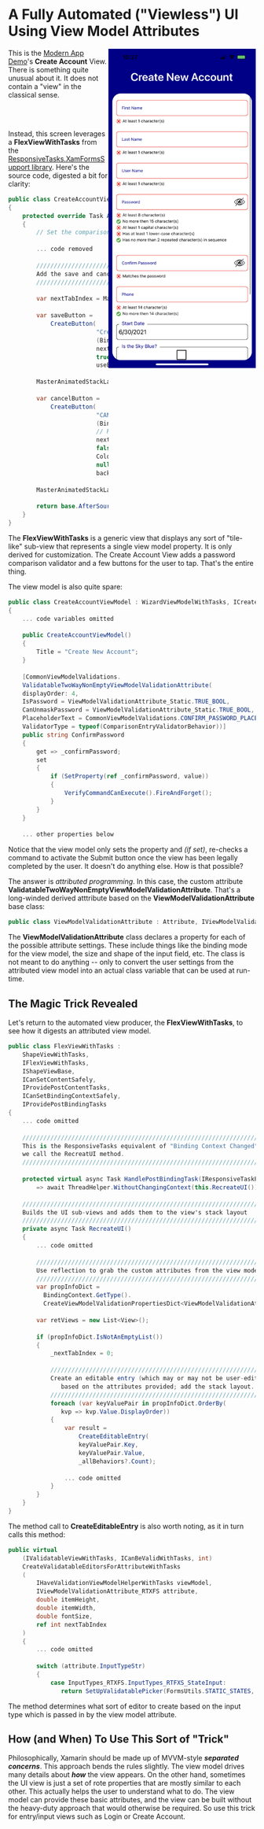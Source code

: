 # A Fully Automated ("Viewless") UI<BR/> Using View Model Attributes

<img src="https://github.com/marcusts/Com.MarcusTS.ModernAppDemo/blob/main/ModernAppDemo/images/create_account_screen.jpg" width="300" align="right" />

This is the [Modern App Demo](https://github.com/marcusts/Com.MarcusTS.ModernAppDemo)'s **Create Account** View.  There is something quite unusual about it.  It does not contain a "view" in the classical sense.

<BR/>
<BR/>

Instead, this screen leverages a **FlexViewWithTasks** from the [ResponsiveTasks.XamFormsSupport library](https://github.com/marcusts/Com.MarcusTS.ResponsiveTasks.XamFormsSupport). Here's the source code, digested a bit for clarity:

``` csharp
public class CreateAccountView : FlexViewWithTasks, ICreateAccountView
{
    protected override Task AfterSourceViewsLoaded()
    {
        // Set the comparison validator form the password
        
        ... code removed

        ///////////////////////////////////////////////////////////////////////////////
        Add the save and cancel buttons
        ///////////////////////////////////////////////////////////////////////////////

        var nextTabIndex = MasterAnimatedStackLayoutAsView.SourceViews.Count;
         
        var saveButton =
            CreateButton(
                         "Create Account", 
                         (BindingContext as IWizardViewModelWithTasks)?.NextCommand, 
                         nextTabIndex++, 
                         true,
                         useExtraTopSpace:true);

        MasterAnimatedStackLayoutAsView.SourceViews.Add(saveButton as View);

        var cancelButton =
            CreateButton(
                         "CANCEL".Expanded(), 
                         (BindingContext as IWizardViewModelWithTasks)?.CancelCommand, 
                         // ReSharper disable once RedundantAssignment
                         nextTabIndex++,
                         false,
                         Color.Red, 
                         null, 
                         backColor:Color.Transparent);

        MasterAnimatedStackLayoutAsView.SourceViews.Add(cancelButton as View);

        return base.AfterSourceViewsLoaded();
    }
}
```

The **FlexViewWithTasks** is a generic view that displays any sort of "tile-like" sub-view that represents a single view model property.  It is only derived for customization. The Create Account View adds a password comparison validator and a few buttons for the user to tap.  That's the entire thing.

The view model is also quite spare:

``` csharp
public class CreateAccountViewModel : WizardViewModelWithTasks, ICreateAccountViewModel
{
    ... code variables omitted
    
    public CreateAccountViewModel()
    {
        Title = "Create New Account";
    }
    
    [CommonViewModelValidations.
    ValidatableTwoWayNonEmptyViewModelValidationAttribute(
    displayOrder: 4, 
    IsPassword = ViewModelValidationAttribute_Static.TRUE_BOOL,
    CanUnmaskPassword = ViewModelValidationAttribute_Static.TRUE_BOOL,
    PlaceholderText = CommonViewModelValidations.CONFIRM_PASSWORD_PLACEHOLDER_TEXT,
    ValidatorType = typeof(ComparisonEntryValidatorBehavior))]
    public string ConfirmPassword
    {
        get => _confirmPassword;
        set
        {
            if (SetProperty(ref _confirmPassword, value))
            {
                VerifyCommandCanExecute().FireAndForget();
            }
        }
    }
    
    ... other properties below
```

Notice that the view model  only sets the property and *(if set)*, re-checks a command to activate the Submit button once the view has been legally completed by the user.  It doesn't do anything else.  How is that possible?

The answer is *attributed programming*.  In this case, the custom attribute **ValidatableTwoWayNonEmptyViewModelValidationAttribute**. That's a long-winded derived atttribute based on the **ViewModelValidationAttribute** base class:

``` csharp
public class ViewModelValidationAttribute : Attribute, IViewModelValidationAttribute
```

The **ViewModelValidationAttribute** class declares a property for each of the possible attribute settings.  These include things like the binding mode for the view model, the size and shape of the input field, etc.  The class is not meant to do anything -- only to convert the user settings from the attributed view model into an actual class variable that can be used at run-time.

## The Magic Trick Revealed

Let's return to the automated view producer, the **FlexViewWithTasks**, to see how it digests an attributed view model.

``` csharp
public class FlexViewWithTasks : 
    ShapeViewWithTasks, 
    IFlexViewWithTasks, 
    IShapeViewBase, 
    ICanSetContentSafely, 
    IProvidePostContentTasks, 
    ICanSetBindingContextSafely, 
    IProvidePostBindingTasks
{
    ... code omitted

    ///////////////////////////////////////////////////////////////////////////////
    This is the ResponsiveTasks equivalent of "Binding Context Changed" -- 
    we call the RecreatUI method.
    ///////////////////////////////////////////////////////////////////////////////
    
    protected virtual async Task HandlePostBindingTask(IResponsiveTaskParams paramdict)
        => await ThreadHelper.WithoutChangingContext(this.RecreateUI());
    
    ///////////////////////////////////////////////////////////////////////////////
    Builds the UI sub-views and adds them to the view's stack layout
    ///////////////////////////////////////////////////////////////////////////////
    private async Task RecreateUI()
    {
        ... code omitted
        
        ///////////////////////////////////////////////////////////////////////////
        Use reflection to grab the custom attributes from the view model
        ///////////////////////////////////////////////////////////////////////////
        var propInfoDict =
          BindingContext.GetType().
          CreateViewModelValidationPropertiesDict<ViewModelValidationAttribute_RTXFS>();

        var retViews = new List<View>();

        if (propInfoDict.IsNotAnEmptyList())
        {
            _nextTabIndex = 0;
            
            ////////////////////////////////////////////////////////////////////
            Create an editable entry (which may or may not be user-editable)
               based on the attributes provided; add the stack layout.
            ////////////////////////////////////////////////////////////////////
            foreach (var keyValuePair in propInfoDict.OrderBy(
               kvp => kvp.Value.DisplayOrder))
            {
                var result =
                    CreateEditableEntry(
                    keyValuePair.Key, 
                    keyValuePair.Value, 
                    _allBehaviors?.Count);
                  
                ... code omitted
            }
        }      
    }
}
```

The method call to **CreateEditableEntry** is also worth noting, as it in turn calls this method:

``` csharp
public virtual 
    (IValidatableViewWithTasks, ICanBeValidWithTasks, int) 
    CreateValidatableEditorsForAttributeWithTasks
    (
        IHaveValidationViewModelHelperWithTasks viewModel,
        IViewModelValidationAttribute_RTXFS attribute,
        double itemHeight,
        double itemWidth,
        double fontSize,
        ref int nextTabIndex
    )
    {
        ... code omitted
    
        switch (attribute.InputTypeStr)
        {
            case InputTypes_RTXFS.InputTypes_RTFXS_StateInput:
               return SetUpValidatablePicker(FormsUtils.STATIC_STATES, nextTabIndex);
```

The method determines what sort of editor to create based on the input type which is passed in by the view model attribute.

## How (and When) To Use This Sort of "Trick"

Philosophically, Xamarin should be made up of MVVM-style ***separated concerns***.  This approach bends the rules slightly. The view model drives many details about ***how*** the view appears. On the other hand, sometimes the UI view is just a set of rote properties that are mostly similar to each other.  This actually helps the user to understand what to do.  The view model can provide these basic attributes, and the view can be built without the heavy-duty approach that would otherwise be required.  So use this trick for entry/input views such as Login or Create Account.











